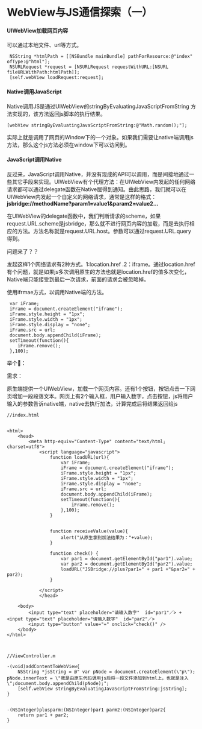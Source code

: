 # WebView与JS通信探索（一）

#### UIWebView加载网页内容

可以通过本地文件、url等方式。

```
 NSString *htmlPath = [[NSBundle mainBundle] pathForResource:@"index" ofType:@"html"];   
 NSURLRequest *request = [NSURLRequest requestWithURL:[NSURL fileURLWithPath:htmlPath]];
 [self.webView loadRequest:request];
```

#### Native调用JavaScript

Native调用JS是通过UIWebView的stringByEvaluatingJavaScriptFromString 方法实现的，该方法返回js脚本的执行结果。

```
[webView stringByEvaluatingJavaScriptFromString:@"Math.random();"];
```

实际上就是调用了网页的Window下的一个对象。如果我们需要让native端调用js方法，那么这个js方法必须在window下可以访问到。

#### JavaScript调用Native

反过来，JavaScript调用Native，并没有现成的API可以调用，而是间接地通过一些其它手段来实现。UIWebView有个代理方法：在UIWebView内发起的任何网络请求都可以通过delegate函数在Native层得到通知。由此思路，我们就可以在UIWebView内发起一个自定义的网络请求，通常是这样的格式：**jsbridge://methodName?param1=value1&param2=value2...**

在UIWebView的delegate函数中，我们判断请求的scheme，如果request.URL.scheme是jsbridge，那么就不进行网页内容的加载，而是去执行相应的方法。方法名称就是request.URL.host。参数可以通过request.URL.query得到。

问题来了？？

发起这样1个网络请求有2种方式。1:location.href .2：iframe。通过location.href有个问题，就是如果js多次调用原生的方法也就是location.href的值多次变化，Native端只能接受到最后一次请求，前面的请求会被忽略掉。

使用ifrmae方式，以调用Native端的方法。

```
 var iFrame;
 iFrame = document.createElement("iframe");
 iFrame.style.height = "1px";
 iFrame.style.width = "1px";
 iFrame.style.display = "none";
 iFrame.src = url;
 document.body.appendChild(iFrame);
 setTimeout(function(){
    iFrame.remove();
 },100);
```







举个🌰：

需求：

原生端提供一个UIWebView，加载一个网页内容。还有1个按钮，按钮点击一下网页增加一段段落文本。网页上有2个输入框，用户输入数字，点击按钮，js将用户输入的参数告诉native端，native去执行加法，计算完成后将结果返回给js



```
//index.html


<html>
    <head>
        <meta http-equiv="Content-Type" content="text/html; charset=utf8">
            <script language="javascript">
                function loadURL(url){
                    var iFrame;
                    iFrame = document.createElement("iframe");
                    iFrame.style.height = "1px";
                    iFrame.style.width = "1px";
                    iFrame.style.display = "none";
                    iFrame.src = url;
                    document.body.appendChild(iFrame);
                    setTimeout(function(){
                        iFrame.remove();
            	    },100);
                }
            	

            	function receiveValue(value){
            		alert("从原生拿到加法结果为："+value);
            	}
            
            	function check() {
            		var par1 = document.getElementById("par1").value;
            		var par2 = document.getElementById("par2").value;
                	loadURL("JSBridge://plus?par1=" + par1 +"&par2=" + par2);
            	}

            </script>
            </head>
    
    <body>
        <input type="text" placeholder="请输入数字"  id="par1"／> + <input type="text" placeholder="请输入数字"  id="par2"／> 
        <input type="button" value="=" onclick="check()" />
    </body>
</html>



//ViewController.m

-(void)addContentToWebView{
    NSString *jsString = @" var pNode = document.createElement(\"p\"); pNode.innerText = \"我是由原生代码调用js后将一段文件添加到html上，也就是注入\";document.body.appendChild(pNode);";
    [self.webView stringByEvaluatingJavaScriptFromString:jsString];
}


-(NSInteger)plusparm:(NSInteger)par1 parm2:(NSInteger)par2{
    return par1 + par2;
}
```







